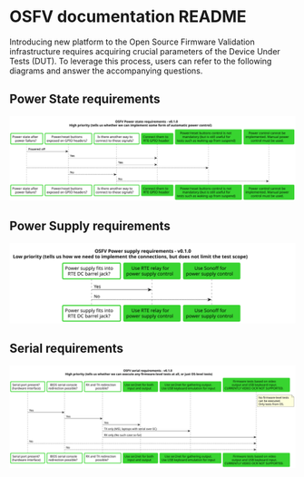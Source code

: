 <!--
SPDX-FileCopyrightText: 2024 3mdeb <contact@3mdeb.com>

SPDX-License-Identifier: Apache-2.0
-->

# OSFV documentation README

Introducing new platform to the Open Source Firmware Validation infrastructure
requires acquiring crucial parameters of the Device Under Tests (DUT). To
leverage this process, users can refer to the following diagrams and answer the
accompanying questions.

## Power State requirements

![power-state](./img/power-state-v0.1.0.svg)

## Power Supply requirements

![power-supply](./img/power-supply-v0.1.0.svg)

## Serial requirements

![serial](./img/serial-v0.1.0.svg)
